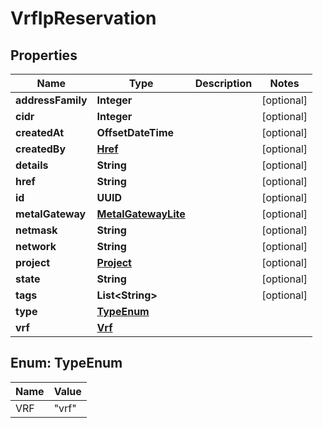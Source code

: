 

# VrfIpReservation


## Properties

| Name | Type | Description | Notes |
|------------ | ------------- | ------------- | -------------|
|**addressFamily** | **Integer** |  |  [optional] |
|**cidr** | **Integer** |  |  [optional] |
|**createdAt** | **OffsetDateTime** |  |  [optional] |
|**createdBy** | [**Href**](Href.md) |  |  [optional] |
|**details** | **String** |  |  [optional] |
|**href** | **String** |  |  [optional] |
|**id** | **UUID** |  |  [optional] |
|**metalGateway** | [**MetalGatewayLite**](MetalGatewayLite.md) |  |  [optional] |
|**netmask** | **String** |  |  [optional] |
|**network** | **String** |  |  [optional] |
|**project** | [**Project**](Project.md) |  |  [optional] |
|**state** | **String** |  |  [optional] |
|**tags** | **List&lt;String&gt;** |  |  [optional] |
|**type** | [**TypeEnum**](#TypeEnum) |  |  |
|**vrf** | [**Vrf**](Vrf.md) |  |  |



## Enum: TypeEnum

| Name | Value |
|---- | -----|
| VRF | &quot;vrf&quot; |



